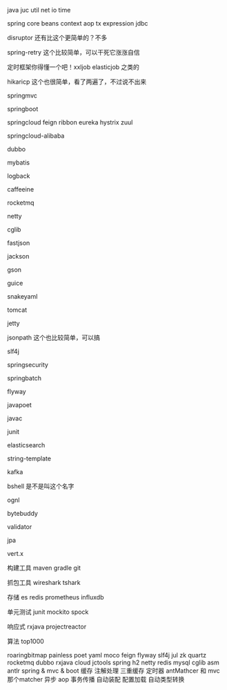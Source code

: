 java
	juc
	util
	net
	io
	time

spring
	core
	beans
	context
	aop
	tx
	expression
	jdbc
	
disruptor
	还有比这个更简单的？不多

spring-retry
	这个比较简单，可以干死它涨涨自信
	
定时框架你得懂一个吧！xxljob elasticjob 之类的

hikaricp
	这个也很简单，看了两遍了，不过说不出来
	
springmvc

springboot

springcloud
	feign
	ribbon
	eureka
	hystrix
	zuul

springcloud-alibaba

dubbo

mybatis

logback

caffeeine

rocketmq

netty

cglib

fastjson

jackson

gson

guice

snakeyaml

tomcat

jetty

jsonpath
	这个也比较简单，可以搞

slf4j

springsecurity

springbatch

flyway

javapoet

javac

junit

elasticsearch

string-template

kafka

bshell 是不是叫这个名字

ognl

bytebuddy

validator

jpa

vert.x

构建工具
	maven gradle git

抓包工具
	wireshark tshark

存储
	es redis prometheus influxdb 

单元测试
	junit mockito spock

响应式
	rxjava projectreactor

算法
	top1000

roaringbitmap
painless
poet
yaml
moco
feign
flyway
slf4j
jul
zk
quartz
rocketmq
dubbo
rxjava
cloud
jctools
spring
h2
netty
redis
mysql
cglib
asm
antlr
spring & mvc & boot
	缓存
	注解处理
	三重缓存
	定时器
	antMathcer 和 mvc那个matcher
	异步
	aop
	事务传播
	自动装配
	配置加载
	自动类型转换